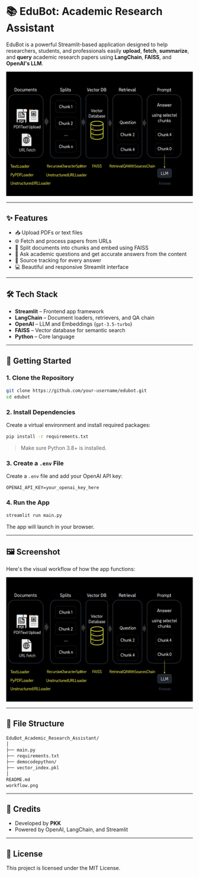 
# 📚 EduBot: Academic Research Assistant

EduBot is a powerful Streamlit-based application designed to help researchers, students, and professionals easily **upload**, **fetch**, **summarize**, and **query** academic research papers using **LangChain**, **FAISS**, and **OpenAI's LLM**.

![Workflow](./workflow.png)

---

## ✨ Features

- 📥 Upload PDFs or text files
- 🌐 Fetch and process papers from URLs
- 🧠 Split documents into chunks and embed using FAISS
- 🤖 Ask academic questions and get accurate answers from the content
- 📌 Source tracking for every answer
- 💻 Beautiful and responsive Streamlit interface

---

## 🛠️ Tech Stack

- **Streamlit** – Frontend app framework
- **LangChain** – Document loaders, retrievers, and QA chain
- **OpenAI** – LLM and Embeddings (`gpt-3.5-turbo`)
- **FAISS** – Vector database for semantic search
- **Python** – Core language

---

## 🚀 Getting Started

### 1. Clone the Repository

```bash
git clone https://github.com/your-username/edubot.git
cd edubot
```

### 2. Install Dependencies

Create a virtual environment and install required packages:

```bash
pip install -r requirements.txt
```

> Make sure Python 3.8+ is installed.

### 3. Create a `.env` File

Create a `.env` file and add your OpenAI API key:

```
OPENAI_API_KEY=your_openai_key_here
```

### 4. Run the App

```bash
streamlit run main.py
```

The app will launch in your browser.

---

## 🖼️ Screenshot

Here's the visual workflow of how the app functions:

![App Flow Screenshot](./workflow.png)

---

## 📂 File Structure

```
EduBot_Academic_Research_Assistant/
│
├── main.py
├── requirements.txt
├── democodepython/
├── vector_index.pkl
│
README.md
workflow.png

```

---

## 🙌 Credits

- Developed by **PKK**
- Powered by OpenAI, LangChain, and Streamlit

---

## 📄 License

This project is licensed under the MIT License.
